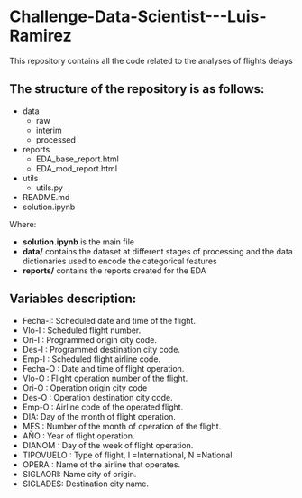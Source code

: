 # Challenge-Data-Scientist---Luis-Ramirez

This repository contains all the code related to the analyses of flights delays

## The structure of the repository is as follows: 


- data
  - raw
  - interim
  - processed
- reports
  - EDA_base_report.html
  - EDA_mod_report.html
- utils
  - utils.py
- README.md
- solution.ipynb

Where:

* **solution.ipynb** is the main file 
* **data/** contains the dataset at different stages of processing and the data dictionaries used to encode the categorical features  
* **reports/** contains the reports created for the EDA 



## Variables description:

* Fecha-I: Scheduled date and time of the flight. 
* Vlo-I : Scheduled flight number. 
* Ori-I : Programmed origin city code. 
* Des-I : Programmed destination city code. 
* Emp-I : Scheduled flight airline code. 
* Fecha-O : Date and time of flight operation. 
* Vlo-O : Flight operation number of the flight. 
* Ori-O : Operation origin city code 
* Des-O : Operation destination city code. 
* Emp-O : Airline code of the operated flight. 
* DIA: Day of the month of flight operation. 
* MES : Number of the month of operation of the flight. 
* AÑO : Year of flight operation. 
* DIANOM : Day of the week of flight operation. 
* TIPOVUELO : Type of flight, I =International, N =National. 
* OPERA : Name of the airline that operates. 
* SIGLAORI: Name city of origin. 
* SIGLADES: Destination city name. 


